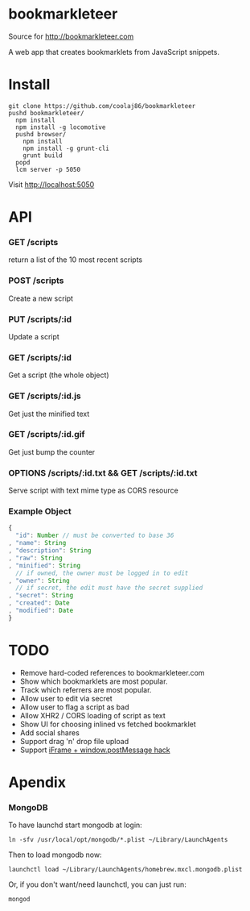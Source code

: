 bookmarkleteer
==============

Source for <http://bookmarkleteer.com>

A web app that creates bookmarklets from JavaScript snippets.

Install
===

    git clone https://github.com/coolaj86/bookmarkleteer
    pushd bookmarkleteer/
      npm install
      npm install -g locomotive
      pushd browser/
        npm install
        npm install -g grunt-cli
        grunt build
      popd
      lcm server -p 5050

Visit <http://localhost:5050>


API
===

### GET /scripts

return a list of the 10 most recent scripts

### POST /scripts

Create a new script

### PUT /scripts/:id

Update a script

### GET /scripts/:id

Get a script (the whole object)

### GET /scripts/:id.js

Get just the minified text

### GET /scripts/:id.gif

Get just bump the counter

### OPTIONS /scripts/:id.txt && GET /scripts/:id.txt

Serve script with text mime type as CORS resource 

### Example Object

```javascript
{
  "id": Number // must be converted to base 36
, "name": String
, "description": String
, "raw": String
, "minified": String
  // if owned, the owner must be logged in to edit
, "owner": String
  // if secret, the edit must have the secret supplied
, "secret": String
, "created": Date
, "modified": Date
}
```

TODO
===

* Remove hard-coded references to bookmarkleteer.com
* Show which bookmarklets are most popular.
* Track which referrers are most popular.
* Allow user to edit via secret
* Allow user to flag a script as bad
* Allow XHR2 / CORS loading of script as text
* Show UI for choosing inlined vs fetched bookmarklet
* Add social shares
* Support drag 'n' drop file upload
* Support [iFrame + window.postMessage hack](http://blog.coolaj86.com/articles/how-to-get-around-latest-browser-security-measures/)

Apendix
===

### MongoDB

To have launchd start mongodb at login:

    ln -sfv /usr/local/opt/mongodb/*.plist ~/Library/LaunchAgents

Then to load mongodb now:

    launchctl load ~/Library/LaunchAgents/homebrew.mxcl.mongodb.plist

Or, if you don't want/need launchctl, you can just run:

    mongod
